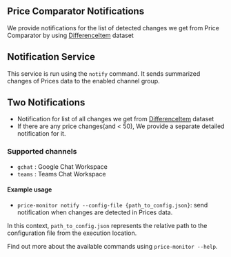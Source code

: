 ## Price Comparator Notifications
We provide notifications for the list of detected changes we get 
from Price Comparator by using [DifferenceItem](src/price_monitor/model/difference_item.py) dataset

## Notification Service

This service is run using the `notify` command. It sends summarized changes of Prices data to the enabled channel group.

## Two Notifications
  * Notification for list of all changes we get from [DifferenceItem](src/price_monitor/model/difference_item.py) dataset
  * If there are any price changes(and < 50), We provide a separate detailed notification for it.

### Supported channels
  * `gchat` : Google Chat Workspace
  * `teams` : Teams Chat Workspace

#### Example usage

- `price-monitor notify --config-file {path_to_config.json}`: send notification when changes are detected in Prices data.

In this context, `path_to_config.json` represents the relative path to the configuration file from the execution location.

Find out more about the available commands using `price-monitor --help`.
